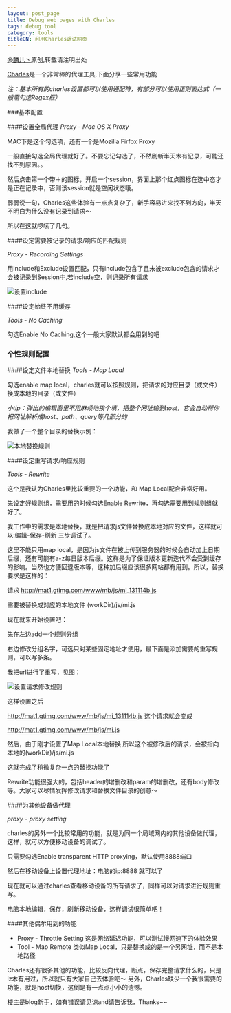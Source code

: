 ```yaml
---
layout: post_page
title: Debug web pages with Charles
tags: debug tool
category: tools
titleCN: 利用Charles调试网页
---
```


[@麟儿丶](http://weibo.com/13511031)原创,转载请注明出处

[Charles](http://www.charlesproxy.com/)是一个非常棒的代理工具,下面分享一些常用功能

_注：基本所有的charles设置都可以使用通配符，有部分可以使用正则表达式（一般需勾选Regex框）_

###基本配置

####设置全局代理
_Proxy - Mac OS X Proxy_

MAC下是这个勾选项，还有一个是Mozilla Firfox Proxy

一般直接勾选全局代理就好了。不要忘记勾选了，不然刷新半天木有记录，可能还找不到原因。。

然后点击第一个带＋的图标，开启一个session，界面上那个红点图标在选中态才是正在记录中，否则该session就是空闲状态哦。

弱弱说一句，Charles这些体验有一点点复杂了，新手容易进来找不到方向，半天不明白为什么没有记录到请求～

所以在这就啰嗦了几句。


####设定需要被记录的请求/响应的匹配规则

_Proxy - Recording Settings_

用Include和Exclude设置匹配，只有include包含了且未被exclude包含的请求才会被记录到Session中,若include空，则记录所有请求

![设置include](http://pic.yupoo.com/babyliner1026/DjX3dVga/klTNu.png)

####设定始终不用缓存

_Tools - No Caching_

勾选Enable No Caching,这个一般大家默认都会用到的吧


### 个性规则配置


####设定文件本地替换
_Tools - Map Local_

勾选enable map local，charles就可以按照规则，把请求的对应目录（或文件）换成本地的目录（或文件）

_小tip：弹出的编辑窗里不用麻烦地挨个填，把整个网址输到host，它会自动帮你把网址解析成host、path、query等几部分的_

我做了一个整个目录的替换示例：

![本地替换规则](http://pic.yupoo.com/babyliner1026/DjXTbWaR/AuDYg.png)


####设定重写请求/响应规则

_Tools - Rewrite_

这个是我认为Charles里比较重要的一个功能，和 Map Local配合非常好用。

先设定好规则组，需要用的时候勾选Enable Rewrite，再勾选需要用到规则组就好了。

我工作中的需求是本地替换，就是把请求js文件替换成本地对应的文件，这样就可以:编辑-保存-刷新 三步调试了。

这里不能只用map local，是因为js文件在被上传到服务器的时候会自动加上日期后缀，还有可能有a-z每日版本后缀。这样是为了保证版本更新迭代不会受到缓存的影响。当然也方便回退版本等，这种加后缀应该很多网站都有用到。所以，替换要求是这样的：


请求 http://mat1.gtimg.com/www/mb/js/mi_131114b.js
	
需要被替换成对应的本地文件 (workDir)/js/mi.js

现在就来开始设置吧：

先在左边add一个规则分组

右边修改分组名字，可选只对某些固定地址才使用，最下面是添加需要的重写规则，可以写多条。

我把url进行了重写，见图：

![设置请求修改规则](http://pic.yupoo.com/babyliner1026/DjXTaN14/8AFNC.png)

这样设置之后

http://mat1.gtimg.com/www/mb/js/mi_131114b.js 这个请求就会变成

http://mat1.gtimg.com/www/mb/js/mi.js

然后，由于刚才设置了Map Local本地替换
所以这个被修改后的请求，会被指向本地的(workDir)/js/mi.js

这就完成了稍微复杂一点的替换功能了

Rewrite功能很强大的，包括header的增删改和param的增删改，还有body修改等。大家可以尽情发挥修改请求和替换文件目录的创意～


####为其他设备做代理

_proxy - proxy setting_

charles的另外一个比较常用的功能，就是为同一个局域网内的其他设备做代理，这样，就可以方便移动设备的调试了。

只需要勾选Enable transparent HTTP proxying，默认使用8888端口

然后在移动设备上设置代理地址：电脑的ip:8888 就可以了

现在就可以通过charles查看移动设备的所有请求了，同样可以对请求进行规则重写。

电脑本地编辑，保存，刷新移动设备，这样调试很简单吧！


####其他偶尔用到的功能
* Proxy - Throttle Setting
    这是网络延迟功能，可以测试慢网速下的体验效果
* Tool - Map Remote
    类似Map Local，只是替换成的是一个另网址，而不是本地路径
	

Charles还有很多其他的功能，比较反向代理，断点，保存完整请求什么的，只是lz木有用过，所以就只有大家自己去体验吧～
另外，Charles缺少一个我很需要的功能，就是host切换，这倒是有一点点小小的遗憾。

楼主是blog新手，如有错误请见谅and请告诉我，Thanks~~
